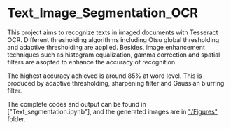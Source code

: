 # Text_Image_Segmentation_OCR
This project aims to recognize texts in imaged documents with Tesseract OCR. Different thresholding algorithms including Otsu global thresholding and adaptive thresholding are applied. Besides, image enhancement techniques such as histogram equalization, gamma correction and spatial filters are asopted to enhance the accuracy of recognition.  

The highest accuracy achieved is around 85% at word level. This is produced by adaptive thresholding, sharpening filter and Gaussian blurring filter.  

The complete codes and output can be found in ["Text_segmentation.ipynb"], and the generated images are in ["/Figures"](https://github.com/StephanieMussi/Text_Image_Segmentation_OCR/tree/main/Figures) folder.  

